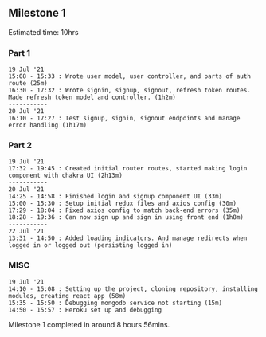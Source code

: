 ## Milestone 1
Estimated time: 10hrs
### Part 1
    19 Jul '21 
    15:08 - 15:33 : Wrote user model, user controller, and parts of auth route (25m)
    16:30 - 17:32 : Wrote signin, signup, signout, refresh token routes. Made refresh token model and controller. (1h2m)
    -----------
    20 Jul '21
    16:10 - 17:27 : Test signup, signin, signout endpoints and manage error handling (1h17m)

### Part 2
    19 Jul '21 
    17:32 - 19:45 : Created initial router routes, started making login component with chakra UI (2h13m)
    -----------
    20 Jul '21
    14:25 - 14:58 : Finished login and signup component UI (33m)
    15:00 - 15:30 : Setup initial redux files and axios config (30m)
    17:29 - 18:04 : Fixed axios config to match back-end errors (35m)
    18:28 - 19:36 : Can now sign up and sign in using front end (1h8m)
    -----------
    22 Jul '21
    13:31 - 14:50 : Added loading indicators. And manage redirects when logged in or logged out (persisting logged in)

### MISC
    19 Jul '21 
    14:10 - 15:08 : Setting up the project, cloning repository, installing modules, creating react app (58m)
    15:35 - 15:50 : Debugging mongodb service not starting (15m)
    14:50 - 15:57 : Heroku set up and debugging

Milestone 1 completed in around 8 hours 56mins.